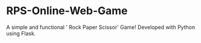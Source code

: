 # RPS-Online-Web-Game
A simple and functional ' Rock Paper Scissor' Game! Developed with Python using Flask.
